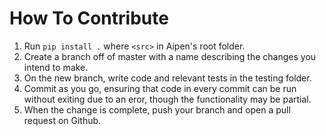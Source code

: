 # How To Contribute

  1. Run `pip install .` where `<src>` in Aipen's root folder.
  2. Create a branch off of master with a name describing the changes
  you intend to make.
  3. On the new branch, write code and relevant tests in the testing
  folder.
  4. Commit as you go, ensuring that code in every commit can be run
  without exiting due to an eror, though the functionality may be
  partial.
  5. When the change is complete, push your branch and open a pull
  request on Github.
